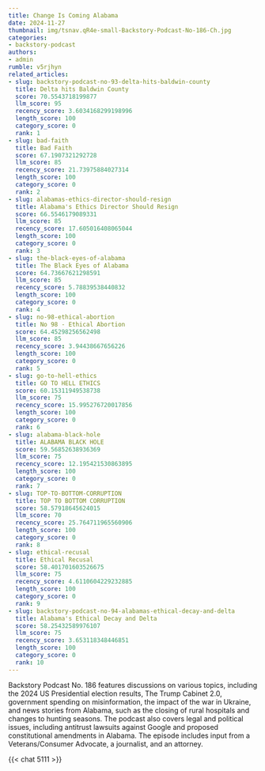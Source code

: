 ```yaml
---
title: Change Is Coming Alabama
date: 2024-11-27
thumbnail: img/tsnav.qR4e-small-Backstory-Podcast-No-186-Ch.jpg
categories:
- backstory-podcast
authors:
- admin
rumble: v5rjhyn
related_articles:
- slug: backstory-podcast-no-93-delta-hits-baldwin-county
  title: Delta hits Baldwin County
  score: 70.5543718199877
  llm_score: 95
  recency_score: 3.6034168299198996
  length_score: 100
  category_score: 0
  rank: 1
- slug: bad-faith
  title: Bad Faith
  score: 67.1907321292728
  llm_score: 85
  recency_score: 21.73975884027314
  length_score: 100
  category_score: 0
  rank: 2
- slug: alabamas-ethics-director-should-resign
  title: Alabama's Ethics Director Should Resign
  score: 66.5546179089331
  llm_score: 85
  recency_score: 17.605016408065044
  length_score: 100
  category_score: 0
  rank: 3
- slug: the-black-eyes-of-alabama
  title: The Black Eyes of Alabama
  score: 64.73667621298591
  llm_score: 85
  recency_score: 5.78839538440832
  length_score: 100
  category_score: 0
  rank: 4
- slug: no-98-ethical-abortion
  title: No 98 - Ethical Abortion
  score: 64.45298256562498
  llm_score: 85
  recency_score: 3.94438667656226
  length_score: 100
  category_score: 0
  rank: 5
- slug: go-to-hell-ethics
  title: GO TO HELL ETHICS
  score: 60.15311949538738
  llm_score: 75
  recency_score: 15.995276720017856
  length_score: 100
  category_score: 0
  rank: 6
- slug: alabama-black-hole
  title: ALABAMA BLACK HOLE
  score: 59.56852638936369
  llm_score: 75
  recency_score: 12.195421530863895
  length_score: 100
  category_score: 0
  rank: 7
- slug: TOP-TO-BOTTOM-CORRUPTION
  title: TOP TO BOTTOM CORRUPTION
  score: 58.57918645624015
  llm_score: 70
  recency_score: 25.764711965560906
  length_score: 100
  category_score: 0
  rank: 8
- slug: ethical-recusal
  title: Ethical Recusal
  score: 58.401701603526675
  llm_score: 75
  recency_score: 4.6110604229232885
  length_score: 100
  category_score: 0
  rank: 9
- slug: backstory-podcast-no-94-alabamas-ethical-decay-and-delta
  title: Alabama's Ethical Decay and Delta
  score: 58.25432589976107
  llm_score: 75
  recency_score: 3.653118348446851
  length_score: 100
  category_score: 0
  rank: 10
---
```

Backstory Podcast No. 186 features discussions on various topics, including the 2024 US Presidential election results, The Trump Cabinet 2.0, government spending on misinformation, the impact of the war in Ukraine, and news stories from Alabama, such as the closing of rural hospitals and changes to hunting seasons. The podcast also covers legal and political issues, including antitrust lawsuits against Google and proposed constitutional amendments in Alabama. The episode includes input from a Veterans/Consumer Advocate, a journalist, and an attorney.

{{< chat 5111 >}}
